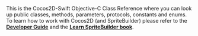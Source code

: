 This is the Cocos2D-Swift Objective-C Class Reference where you can look up public classes, methods, parameters, protocols, constants and enums. 
To learn how to work with Cocos2D (and SpriteBuilder) please refer to the [**Developer Guide**](http://www.makeschool.com/docs) and the [**Learn SpriteBuilder book**](http://www.apress.com/learn-spritebuilder-for-ios-game-development).

